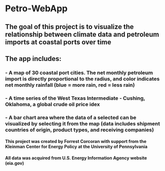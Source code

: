 # Petro-WebApp

## The goal of this project is to visualize the relationship between climate data and petroleum imports at coastal ports over time

## The app includes:
### - A map of 30 coastal port cities. The net monthly petroleum import is directly proportional to the radius, and color indicates net monthly rainfall (blue = more rain, red = less rain)
### - A time series of the West Texas Intermediate - Cushing, Oklahoma, a global crude oil price idex
### - A bar chart area where the data of a selected can be visualized by selecting it from the map (data includes shipment countries of origin, product types, and receiving companies)



#### This project was created by Forrest Corcoran with support from the Kleinman Center for Energy Policy at the University of Pennsylvania

#### All data was acquired from U.S. Energy Information Agency website (eia.gov)
